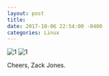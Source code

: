 ```yaml
--- 
layout: post 
title: 
date: 2017-10-06 22:54:00 -0400 
categories: Linux 
---
```


![1](/assets/img/find/1.gif)
![1](/assets/img/find/1.gif)




Cheers, 
Zack Jones.



